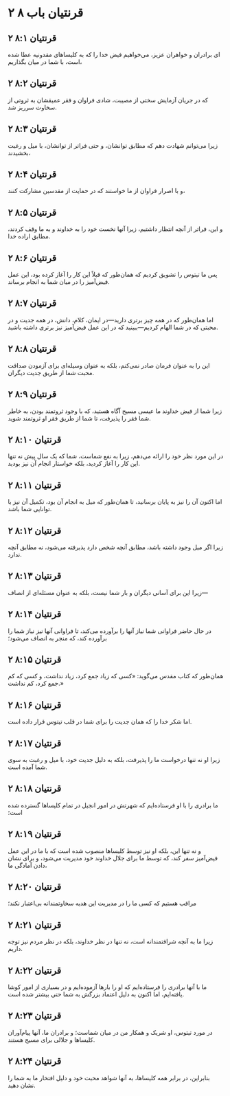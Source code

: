 # ۲ قرنتیان باب ۸

## ۲ قرنتیان ۸:۱

ای برادران و خواهران عزیز، می‌خواهیم فیض خدا را که به کلیساهای مقدونیه عطا شده است، با شما در میان بگذاریم،

## ۲ قرنتیان ۸:۲

که در جریان آزمایش سختی از مصیبت، شادی فراوان و فقر عمیقشان به ثروتی از سخاوت سرریز شد.

## ۲ قرنتیان ۸:۳

زیرا می‌توانم شهادت دهم که مطابق توانشان، و حتی فراتر از توانشان، با میل و رغبت بخشیدند،

## ۲ قرنتیان ۸:۴

و با اصرار فراوان از ما خواستند که در حمایت از مقدسین مشارکت کنند،

## ۲ قرنتیان ۸:۵

و این، فراتر از آنچه انتظار داشتیم، زیرا آنها نخست خود را به خداوند و به ما وقف کردند، مطابق اراده خدا.

## ۲ قرنتیان ۸:۶

پس ما تیتوس را تشویق کردیم که همان‌طور که قبلاً این کار را آغاز کرده بود، این عمل فیض‌آمیز را در میان شما به انجام برساند.

## ۲ قرنتیان ۸:۷

اما همان‌طور که در همه چیز برتری دارید—در ایمان، کلام، دانش، در همه جدیت و در محبتی که در شما الهام کردیم—ببینید که در این عمل فیض‌آمیز نیز برتری داشته باشید.

## ۲ قرنتیان ۸:۸

این را به عنوان فرمان صادر نمی‌کنم، بلکه به عنوان وسیله‌ای برای آزمودن صداقت محبت شما از طریق جدیت دیگران.

## ۲ قرنتیان ۸:۹

زیرا شما از فیض خداوند ما عیسی مسیح آگاه هستید، که با وجود ثروتمند بودن، به خاطر شما فقر را پذیرفت، تا شما از طریق فقر او ثروتمند شوید.

## ۲ قرنتیان ۸:۱۰

در این مورد نظر خود را ارائه می‌دهم، زیرا به نفع شماست، شما که یک سال پیش نه تنها این کار را آغاز کردید، بلکه خواستار انجام آن نیز بودید.

## ۲ قرنتیان ۸:۱۱

اما اکنون آن را نیز به پایان برسانید، تا همان‌طور که میل به انجام آن بود، تکمیل آن نیز با توانایی شما باشد.

## ۲ قرنتیان ۸:۱۲

زیرا اگر میل وجود داشته باشد، مطابق آنچه شخص دارد پذیرفته می‌شود، نه مطابق آنچه ندارد.

## ۲ قرنتیان ۸:۱۳

زیرا این برای آسانی دیگران و بار شما نیست، بلکه به عنوان مسئله‌ای از انصاف—

## ۲ قرنتیان ۸:۱۴

در حال حاضر فراوانی شما نیاز آنها را برآورده می‌کند، تا فراوانی آنها نیز نیاز شما را برآورده کند، که منجر به انصاف می‌شود؛

## ۲ قرنتیان ۸:۱۵

همان‌طور که کتاب مقدس می‌گوید: «کسی که زیاد جمع کرد، زیاد نداشت، و کسی که کم جمع کرد، کم نداشت.»

## ۲ قرنتیان ۸:۱۶

اما شکر خدا را که همان جدیت را برای شما در قلب تیتوس قرار داده است.

## ۲ قرنتیان ۸:۱۷

زیرا او نه تنها درخواست ما را پذیرفت، بلکه به دلیل جدیت خود، با میل و رغبت به سوی شما آمده است.

## ۲ قرنتیان ۸:۱۸

ما برادری را با او فرستاده‌ایم که شهرتش در امور انجیل در تمام کلیساها گسترده شده است؛

## ۲ قرنتیان ۸:۱۹

و نه تنها این، بلکه او نیز توسط کلیساها منصوب شده است که با ما در این عمل فیض‌آمیز سفر کند، که توسط ما برای جلال خداوند خود مدیریت می‌شود، و برای نشان دادن آمادگی ما،

## ۲ قرنتیان ۸:۲۰

مراقب هستیم که کسی ما را در مدیریت این هدیه سخاوتمندانه بی‌اعتبار نکند؛

## ۲ قرنتیان ۸:۲۱

زیرا ما به آنچه شرافتمندانه است، نه تنها در نظر خداوند، بلکه در نظر مردم نیز توجه داریم.

## ۲ قرنتیان ۸:۲۲

ما با آنها برادری را فرستاده‌ایم که او را بارها آزموده‌ایم و در بسیاری از امور کوشا یافته‌ایم، اما اکنون به دلیل اعتماد بزرگش به شما حتی بیشتر شده است.

## ۲ قرنتیان ۸:۲۳

در مورد تیتوس، او شریک و همکار من در میان شماست؛ و برادران ما، آنها پیام‌آوران کلیساها و جلالی برای مسیح هستند.

## ۲ قرنتیان ۸:۲۴

بنابراین، در برابر همه کلیساها، به آنها شواهد محبت خود و دلیل افتخار ما به شما را نشان دهید.
